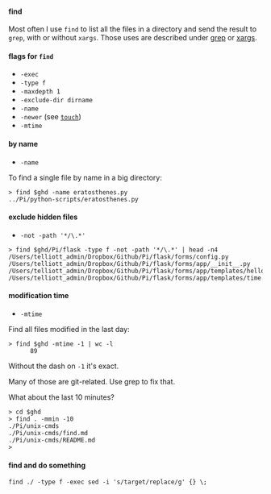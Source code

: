 #### find

Most often I use ``find`` to list all the files in a directory and send the result to ``grep``, with or without ``xargs``.  Those uses are described under [grep](grep.md) or [xargs](xargs.md).

#### flags for ``find``

- ``-exec``
- ``-type f`` 
- ``-maxdepth 1``
- ``-exclude-dir dirname``
- ``-name``
- ``-newer`` (see [``touch``](touch.md))
- ``-mtime``

#### by name

- ``-name``

To find a single file by name in a big directory:

```
> find $ghd -name eratosthenes.py
../Pi/python-scripts/eratosthenes.py
```

#### exclude hidden files

- ``-not -path '*/\.*'``

```
> find $ghd/Pi/flask -type f -not -path '*/\.*' | head -n4
/Users/telliott_admin/Dropbox/Github/Pi/flask/forms/config.py
/Users/telliott_admin/Dropbox/Github/Pi/flask/forms/app/__init__.py
/Users/telliott_admin/Dropbox/Github/Pi/flask/forms/app/templates/hello.html
/Users/telliott_admin/Dropbox/Github/Pi/flask/forms/app/templates/time.html
```

#### modification time

- ``-mtime``

Find all files modified in the last day:

```
> find $ghd -mtime -1 | wc -l
      89
```

Without the dash on ``-1`` it's exact.

Many of those are git-related.  Use grep to fix that.

What about the last 10 minutes?

```
> cd $ghd
> find . -mmin -10
./Pi/unix-cmds
./Pi/unix-cmds/find.md
./Pi/unix-cmds/README.md
>
```

#### find and do something

```
find ./ -type f -exec sed -i 's/target/replace/g' {} \;
```

